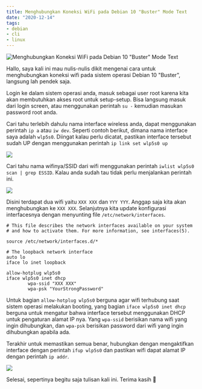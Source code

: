 ```yaml
---
title: Menghubungkan Koneksi WiFi pada Debian 10 "Buster" Mode Text
date: "2020-12-14"
tags:
- debian
- cli
- linux
---
```


![Menghubungkan Koneksi WiFi pada Debian 10 "Buster" Mode Text](https://res.cloudinary.com/kudaliar032/image/upload/aditaja-blog/headers/BS0ofve_rfnfek.webp)

Hallo, saya kali ini mau nulis-nulis dikit mengenai cara untuk menghubungkan koneksi wifi pada sistem operasi Debian 10 "Buster", langsung lah pendek saja.

<!--truncate-->

Login ke dalam sistem operasi anda, masuk sebagai user root karena kita akan membutuhkan akses root untuk setup-setup. Bisa langsung masuk dari login screen, atau menggunakan perintah `su -` kemudian masukan password root anda.

Cari tahu terlebih dahulu nama interface wireless anda, dapat menggunakan perintah `ip a` atau `iw dev`. Seperti contoh berikut, dimana nama interface saya adalah `wlp5s0`. Diingat kalau perlu dicatat, pastikan interface tersebut sudah UP dengan menggunakan perintah `ip link set wlp5s0 up`

![](https://res.cloudinary.com/kudaliar032/image/upload/aditaja-blog/posts/2020-12-14-menghubungkan-wifi-pada-debian-cli/zR8dHFS_jvnq7o.webp)

Cari tahu nama wifinya/SSID dari wifi menggunakan perintah `iwlist wlp5s0 scan | grep ESSID`. Kalau anda sudah tau tidak perlu menjalankan perintah ini.

![](https://res.cloudinary.com/kudaliar032/image/upload/aditaja-blog/posts/2020-12-14-menghubungkan-wifi-pada-debian-cli/HKFTuaj_bmfd8i.webp)

Disini terdapat dua wifi yaitu `XXX XXX` dan `YYY YYY`. Anggap saja kita akan menghubungkan ke `XXX XXX`. Selanjutnya kita update konfigurasi interfacesnya dengan menyunting file `/etc/network/interfaces`.

```
# This file describes the network interfaces available on your system
# and how to activate them. For more information, see interfaces(5).

source /etc/network/interfaces.d/*

# The loopback network interface
auto lo
iface lo inet loopback

allow-hotplug wlp5s0
iface wlp5s0 inet dhcp
        wpa-ssid "XXX XXX"
        wpa-psk "YourStrongPassword"
```

Untuk bagian `allow-hotplug wlp5s0` berguna agar wifi terhubung saat sistem operasi melakukan booting, yang bagian `iface wlp5s0 inet dhcp` berguna untuk mengatur bahwa interface tersebut menggunakan DHCP untuk pengaturan alamat IP nya. Yang `wpa-ssid` berisikan nama wifi yang ingin dihubungkan, dan `wpa-psk` berisikan password dari wifi yang ingin dihubungkan apabila ada.

Terakhir untuk memastikan semua benar, hubungkan dengan mengaktifkan interface dengan perintah `ifup wlp5s0` dan pastikan wifi dapat alamat IP dengan perintah `ip addr`.

![](https://res.cloudinary.com/kudaliar032/image/upload/aditaja-blog/posts/2020-12-14-menghubungkan-wifi-pada-debian-cli/xD8vAkw_zmz00n.webp)

Selesai, sepertinya begitu saja tulisan kali ini. Terima kasih :pray:
